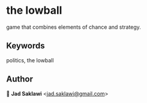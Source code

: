 # the lowball

game that combines elements of chance and strategy.
 
## Keywords
politics, the lowball

## Author

👤 **Jad Saklawi** <<jad.saklawi@gmail.com>>